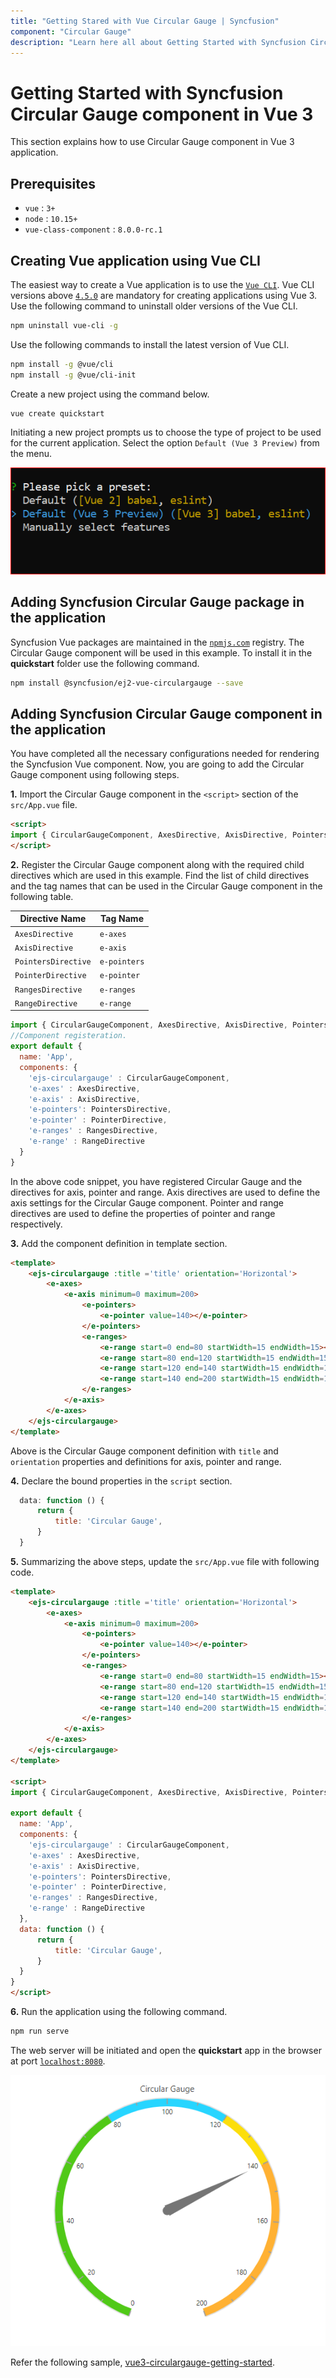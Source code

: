 ```yaml
---
title: "Getting Stared with Vue Circular Gauge | Syncfusion"
component: "Circular Gauge"
description: "Learn here all about Getting Started with Syncfusion Circular Gauge in Vue application using Vue CLI."
---
```


# Getting Started with Syncfusion Circular Gauge component in Vue 3

This section explains how to use Circular Gauge component in Vue 3 application.

## Prerequisites

* `vue` : `3+`
* `node` : `10.15+`
* `vue-class-component` : `8.0.0-rc.1`

## Creating Vue application using Vue CLI

The easiest way to create a Vue application is to use the [`Vue CLI`](https://github.com/vuejs/vue-cli). Vue CLI versions above [`4.5.0`](https://v3.vuejs.org/guide/migration/introduction.html#vue-cli) are mandatory for creating applications using Vue 3. Use the following command to uninstall older versions of the Vue CLI.

```bash
npm uninstall vue-cli -g

```

Use the following commands to install the latest version of Vue CLI.

```bash
npm install -g @vue/cli
npm install -g @vue/cli-init

```

Create a new project using the command below.

```bash
vue create quickstart

```

Initiating a new project prompts us to choose the type of project to be used for the current application. Select the option `Default (Vue 3 Preview)` from the menu.

![Vue 3 Terminal](./images/vue3-terminal.png)

## Adding Syncfusion Circular Gauge package in the application

Syncfusion Vue packages are maintained in the [`npmjs.com`](https://www.npmjs.com/~syncfusionorg) registry. The Circular Gauge component will be used in this example. To install it in the **quickstart** folder use the following command.

```bash
npm install @syncfusion/ej2-vue-circulargauge --save

```

## Adding Syncfusion Circular Gauge component in the application

You have completed all the necessary configurations needed for rendering the Syncfusion Vue component. Now, you are going to add the Circular Gauge component using following steps.

**1.** Import the Circular Gauge component in the `<script>` section of the `src/App.vue` file.

```html
<script>
import { CircularGaugeComponent, AxesDirective, AxisDirective, PointersDirective, PointerDirective, RangesDirective, RangeDirective } from '@syncfusion/ej2-vue-circulargauge'
</script>

```

**2.** Register the Circular Gauge component along with the required child directives which are used in this example. Find the list of child directives and the tag names that can be used in the Circular Gauge component in the following table.
  
| Directive Name     | Tag Name    |
|--------------------|-------------|
| `AxesDirective`    | `e-axes`    |
| `AxisDirective`    | `e-axis`    |
| `PointersDirective`| `e-pointers`|
| `PointerDirective` | `e-pointer` |
| `RangesDirective`  | `e-ranges`  |
| `RangeDirective`   | `e-range`   |

```js
import { CircularGaugeComponent, AxesDirective, AxisDirective, PointersDirective, PointerDirective, RangesDirective, RangeDirective } from '@syncfusion/ej2-vue-circulargauge'
//Component registeration.
export default {
  name: 'App',
  components: {
    'ejs-circulargauge' : CircularGaugeComponent,
    'e-axes' : AxesDirective,
    'e-axis' : AxisDirective,
    'e-pointers': PointersDirective,
    'e-pointer' : PointerDirective,
    'e-ranges' : RangesDirective,
    'e-range' : RangeDirective
  }
}

```

In the above code snippet, you have registered Circular Gauge and the directives for axis, pointer and range. Axis directives are used to define the axis settings for the Circular Gauge component. Pointer and range directives are used to define the properties of pointer and range respectively.
  
**3.** Add the component definition in template section.

```html
<template>
    <ejs-circulargauge :title ='title' orientation='Horizontal'>
        <e-axes>
            <e-axis minimum=0 maximum=200>
                <e-pointers>
                    <e-pointer value=140></e-pointer>
                </e-pointers>
                <e-ranges>
                    <e-range start=0 end=80 startWidth=15 endWidth=15></e-range>
                    <e-range start=80 end=120 startWidth=15 endWidth=15></e-range>
                    <e-range start=120 end=140 startWidth=15 endWidth=15></e-range>
                    <e-range start=140 end=200 startWidth=15 endWidth=15></e-range>
                </e-ranges>
            </e-axis>
        </e-axes>
    </ejs-circulargauge>
</template>

```

Above is the Circular Gauge component definition with `title` and `orientation` properties and definitions for axis, pointer and range.

**4.** Declare the bound properties in the `script` section.

```js
  data: function () {
      return {
          title: 'Circular Gauge',
      }
  }

```

**5.** Summarizing the above steps, update the `src/App.vue` file with following code.

```html
<template>
    <ejs-circulargauge :title ='title' orientation='Horizontal'>
        <e-axes>
            <e-axis minimum=0 maximum=200>
                <e-pointers>
                    <e-pointer value=140></e-pointer>
                </e-pointers>
                <e-ranges>
                    <e-range start=0 end=80 startWidth=15 endWidth=15></e-range>
                    <e-range start=80 end=120 startWidth=15 endWidth=15></e-range>
                    <e-range start=120 end=140 startWidth=15 endWidth=15></e-range>
                    <e-range start=140 end=200 startWidth=15 endWidth=15></e-range>
                </e-ranges>
            </e-axis>
        </e-axes>
    </ejs-circulargauge>
</template>

<script>
import { CircularGaugeComponent, AxesDirective, AxisDirective, PointersDirective, PointerDirective, RangesDirective, RangeDirective } from '@syncfusion/ej2-vue-circulargauge'

export default {
  name: 'App',
  components: {
    'ejs-circulargauge' : CircularGaugeComponent,
    'e-axes' : AxesDirective,
    'e-axis' : AxisDirective,
    'e-pointers': PointersDirective,
    'e-pointer' : PointerDirective,
    'e-ranges' : RangesDirective,
    'e-range' : RangeDirective
  },
  data: function () {
      return {
          title: 'Circular Gauge',
      }
  }
}
</script>

```

**6.** Run the application using the following command.

```bash
npm run serve

```

The web server will be initiated and open the **quickstart** app in the browser at port [`localhost:8080`](http://localhost:8080/).

![Output](./images/vue3-cg-demo.png)

Refer the following sample, [vue3-circulargauge-getting-started](https://github.com/SyncfusionExamples/vue3-circulargauge-getting-started).
